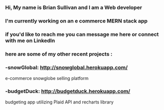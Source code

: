 ### Hi, My name is Brian Sullivan and I am a Web developer
### I'm currently working on an e commerce MERN stack app
### if you'd like to reach me you can message me here or connect with me on LinkedIn
### here are some of my other recent projects :
### -snowGlobal: http://snowglobal.herokuapp.com/
e-commerce snowglobe selling platform
### -budgetDuck: http://budgetduck.herokuapp.com/
budgeting app utilizing Plaid API and recharts library


<!--
**bsullit/bsullit** is a ✨ _special_ ✨ repository because its `README.md` (this file) appears on your GitHub profile.

Here are some ideas to get you started:

- 🔭 I’m currently working on ...
- 🌱 I’m currently learning ...
- 👯 I’m looking to collaborate on ...
- 🤔 I’m looking for help with ...
- 💬 Ask me about ...
- 📫 How to reach me: ...
- 😄 Pronouns: ...
- ⚡ Fun fact: ...
-->
